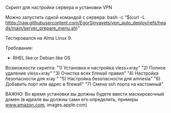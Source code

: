 Скрипт для настройки сервера и установки VPN 


Можно запустить одной командой с сервера:
bash -c "$(curl -L https://raw.githubusercontent.com/EgorSinyavets/vpn_auto_deploy/refs/heads/main/server_prepare_menu.sh)"

Тестировался на Alma Linux 9.

Требования:
- RHEL like or Debian like OS

Возможности скрипта:
     "1) Установка и настройка vless+xray"
     "2) Полное удаление vless+xray"
     "3) Очистка всех firewall правил"
     "4) Настройка безопасности для xray "
     "5) Настройка безопасности для amnesia"
     "6) Добавить порт или адрес в firewall"
     "7) Смена ssh порта на кастомный"



ВАЖНО: Во время установки вы должны будете ввести маскировочный домен (в идеале вы должны сами его определить, примеры www.amazon.com, images.apple.com)





